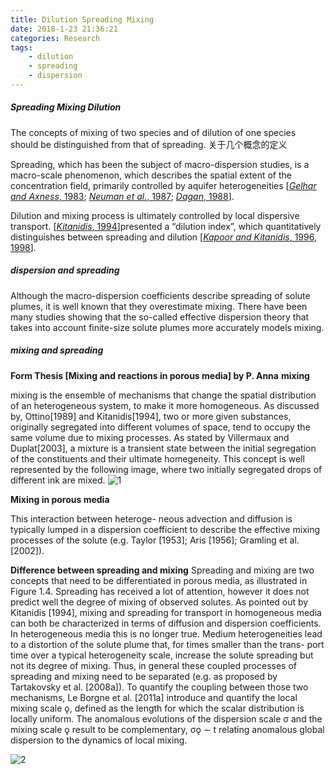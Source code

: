 ```yaml
---
title: Dilution Spreading Mixing 
date: 2018-1-23 21:36:21
categories: Research
tags:
    - dilution
    - spreading
    - dispersion
---
```

##### Spreading Mixing Dilution  

The concepts of mixing of two species and of dilution of one species should be distinguished from that of spreading. 关于几个概念的定义

<!-- more -->
Spreading, which has been the subject of macro-dispersion studies, is a macro-scale phenomenon, which describes the spatial extent of the concentration field, primarily controlled by aquifer heterogeneities [[*Gelhar and Axness*, 1983](http://onlinelibrary.wiley.com/doi/10.1029/2006WR005658/full#wrcr11156-bib-0016); [*Neuman et al.*, 1987](http://onlinelibrary.wiley.com/doi/10.1029/2006WR005658/full#wrcr11156-bib-0030); [*Dagan*, 1988](http://onlinelibrary.wiley.com/doi/10.1029/2006WR005658/full#wrcr11156-bib-0007)].

Dilution and mixing process is ultimately controlled by local dispersive transport. [[*Kitanidis*, 1994](http://onlinelibrary.wiley.com/doi/10.1029/2006WR005658/full#wrcr11156-bib-0025)]presented a “dilution index”, which quantitatively distinguishes between spreading and dilution [[*Kapoor and Kitanidis*, 1996](http://onlinelibrary.wiley.com/doi/10.1029/2006WR005658/full#wrcr11156-bib-0020), [1998](http://onlinelibrary.wiley.com/doi/10.1029/2006WR005658/full#wrcr11156-bib-0021)]. 

##### dispersion and spreading

Although the macro-dispersion coefficients describe spreading of solute plumes, it is well known that they overestimate mixing. There have been many studies showing that the so-called effective dispersion theory that takes into account finite-size solute plumes more accurately models mixing.

##### mixing and spreading 
**Form Thesis [Mixing and reactions in porous media] by P. Anna**
**mixing**

mixing  is the ensemble of mechanisms that change the spatial distribution of an heterogeneous system, to make it more homogeneous. As discussed by, Ottino[1989] and Kitanidis[1994], two or more given substances, originally segregated into different volumes of space, tend to occupy the same volume due to mixing processes. As stated by Villermaux and Duplat[2003], a mixture is a transient state between the initial segregation of the constituents and their ultimate homegeneity. This concept is well represented by the following image, where two initially segregated drops of different ink are mixed. 
![1](http://opy4d6q9k.bkt.clouddn.com/TIM%E6%88%AA%E5%9B%BE20180123214441.png)

**Mixing in porous media**

This interaction between heteroge- neous advection and diffusion is typically lumped in a dispersion coefficient to describe the effective mixing processes of the solute (e.g. Taylor [1953]; Aris [1956]; Gramling et al. [2002]). 

**Difference between spreading and mixing**
Spreading and mixing are two concepts that need to be differentiated in porous media, as illustrated in Figure 1.4. Spreading has received a lot of attention, however it does not predict well the degree of mixing of observed solutes. As pointed out by Kitanidis [1994], mixing and spreading for transport in homogeneous media can both be characterized in terms of diffusion and dispersion coefficients. In heterogeneous media this is no longer true. Medium heterogeneities lead to a distortion of the solute plume that, for times smaller than the trans- port time over a typical heterogeneity scale, increase the solute spreading but not its degree of mixing. Thus, in general these coupled processes of spreading and mixing need to be separated (e.g. as proposed by Tartakovsky et al. [2008a]). To quantify the coupling between those two mechanisms, Le Borgne et al. [2011a] introduce and quantify the local mixing scale ǫ, defined as the length for which the scalar distribution is locally uniform. The anomalous
evolutions of the dispersion scale σ and the mixing scale ǫ result to be complementary, σǫ ∼ t relating anomalous global dispersion to the dynamics of local mixing.

![2](http://opy4d6q9k.bkt.clouddn.com/TIM%E6%88%AA%E5%9B%BE20180123215118.png)